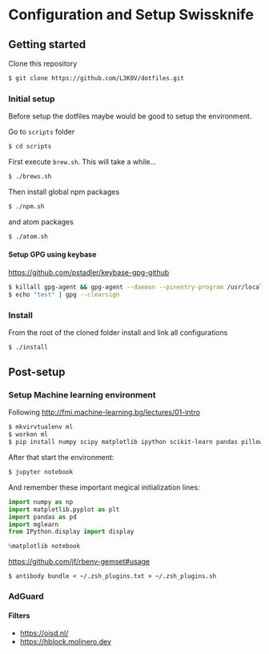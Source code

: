 # Configuration and Setup Swissknife

## Getting started
Clone this repository

```bash
$ git clone https://github.com/L3K0V/dotfiles.git
```

### Initial setup
Before setup the dotfiles maybe would be good to setup the environment.

Go to `scripts` folder

```bash
$ cd scripts
```

First execute `brew.sh`. This will take a while...

```bash
$ ./brews.sh
```

Then install global npm packages

```bash
$ ./npm.sh
```

and atom packages

```bash
$ ./atom.sh
```

#### Setup GPG using keybase

https://github.com/pstadler/keybase-gpg-github

```bash
$ killall gpg-agent && gpg-agent --daemon --pinentry-program /usr/local/bin/pinentry
$ echo "test" | gpg --clearsign
```

### Install

From the root of the cloned folder install and link all configurations

```bash
$ ./install
```

## Post-setup

### Setup Machine learning environment

Following http://fmi.machine-learning.bg/lectures/01-intro

```bash
$ mkvirvtualenv ml
$ workon ml
$ pip install numpy scipy matplotlib ipython scikit-learn pandas pillow mglearn jupyter
```

After that start the environment:

```bash
$ jupyter notebook
```

And remember these important megical initialization lines:

```python
import numpy as np
import matplotlib.pyplot as plt
import pandas as pd
import mglearn
from IPython.display import display

%matplotlib notebook
```

https://github.com/jf/rbenv-gemset#usage

```
$ antibody bundle < ~/.zsh_plugins.txt > ~/.zsh_plugins.sh
```


### AdGuard

#### Filters

- https://oisd.nl/
- https://hblock.molinero.dev